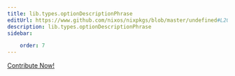 ```yaml
---
title: lib.types.optionDescriptionPhrase
editUrl: https://www.github.com/nixos/nixpkgs/blob/master/undefined#L205C29
description: lib.types.optionDescriptionPhrase
sidebar:

    order: 7
---
```


<a href="https://www.github.com/nixos/nixpkgs/blob/master/undefined#L205C29">Contribute Now!</a>



